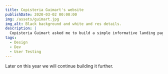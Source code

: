 ```yaml
---
title: Copisteria Guimart's website
publishDate: 2020-03-02 00:00:00
img: /assets/guimart.jpg
img_alt: Black background and white and res details.
description: |
  Copisteria Guimart asked me to build a simple informative landing page.
tags:
  - Design
  - Dev
  - User Testing
---
```


Later on this year we will continue building it further.

